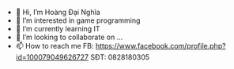 - 👋 Hi, I’m Hoàng Đại Nghĩa
- 👀 I’m interested in game programming
- 🌱 I’m currently learning IT
- 💞️ I’m looking to collaborate on ...
- 📫 How to reach me
  FB: https://www.facebook.com/profile.php?id=100079049626727
  SĐT: 0828180305
<!---
nghiahoang505/nghiahoang505 is a ✨ special ✨ repository because its `README.md` (this file) appears on your GitHub profile.
You can click the Preview link to take a look at your changes.
--->
